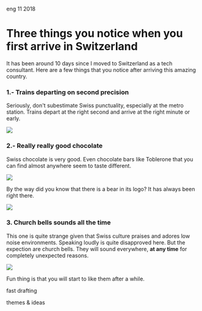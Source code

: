 <permalink>eng</permalink>
<month>11</month>
<year>2018</year>

# Three things you notice when you first arrive in Switzerland

It has been around 10 days since I moved to Switzerland as a tech consultant. Here are a few things that you notice after arriving this amazing country.

### 1.- Trains departing on second precision

Seriously, don't subestimate Swiss punctuality, especially at the metro station. Trains depart at the right second and arrive at the right minute or early.

![](/articles/amazing-switzerland/images/train.gif)

### 2.- Really really good chocolate

Swiss chocolate is very good. Even chocolate bars like Toblerone that you can find almost anywhere seem to taste different.

![](/articles/amazing-switzerland/images/chocolate.gif)

By the way did you know that there is a bear in its logo? It has always been right there.

![](/articles/amazing-switzerland/images/toblerone.png)

### 3. Church bells sounds all the time

This one is quite strange given that Swiss culture praises and adores low noise environments. Speaking loudly is quite disapproved here. But the expection are church bells. They will sound everywhere, **at any time** for completely unexpected reasons.

![](/articles/amazing-switzerland/images/insomnia.gif)

Fun thing is that you will start to like them after a while.

<hidden>fast drafting</hidden>

<hidden>themes & ideas</hidden>

